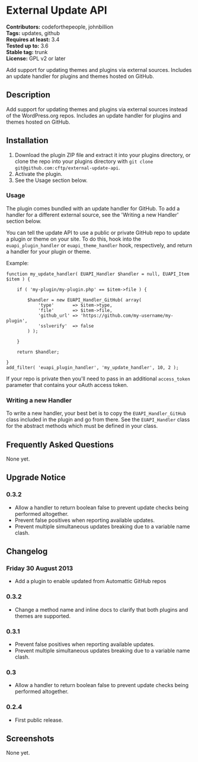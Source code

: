 # External Update API #

**Contributors:** codeforthepeople, johnbillion  
**Tags:** updates, github  
**Requires at least:** 3.4  
**Tested up to:** 3.6  
**Stable tag:** trunk  
**License:** GPL v2 or later  

Add support for updating themes and plugins via external sources. Includes an update handler for plugins and themes hosted on GitHub.

## Description ##

Add support for updating themes and plugins via external sources instead of the WordPress.org repos. Includes an update handler for plugins and themes hosted on GitHub.

## Installation ##

1. Download the plugin ZIP file and extract it into your plugins directory, or clone the repo into your plugins directory with `git clone git@github.com:cftp/external-update-api`.
2. Activate the plugin.
3. See the Usage section below.

### Usage ###

The plugin comes bundled with an update handler for GitHub. To add a handler for a different external source, see the 'Writing a new Handler' section below.

You can tell the update API to use a public or private GitHub repo to update a plugin or theme on your site. To do this, hook into the `euapi_plugin_handler` or `euapi_theme_handler` hook, respectively, and return a handler for your plugin or theme.

Example:

```
function my_update_handler( EUAPI_Handler $handler = null, EUAPI_Item $item ) {

	if ( 'my-plugin/my-plugin.php' == $item->file ) {

		$handler = new EUAPI_Handler_GitHub( array(
			'type'       => $item->type,
			'file'       => $item->file,
			'github_url' => 'https://github.com/my-username/my-plugin',
			'sslverify'  => false
		) );

	}

	return $handler;

}
add_filter( 'euapi_plugin_handler', 'my_update_handler', 10, 2 );
```

If your repo is private then you'll need to pass in an additional `access_token` parameter that contains your oAuth access token.

### Writing a new Handler ###

To write a new handler, your best bet is to copy the `EUAPI_Handler_GitHub` class included in the plugin and go from there. See the `EUAPI_Handler` class for the abstract methods which must be defined in your class.

## Frequently Asked Questions ##

None yet.

## Upgrade Notice ##

### 0.3.2 ###

* Allow a handler to return boolean false to prevent update checks being performed altogether.
* Prevent false positives when reporting available updates.
* Prevent multiple simultaneous updates breaking due to a variable name clash.

## Changelog ##

### Friday 30 August 2013 ###

* Add a plugin to enable updated from Automattic GitHub repos

### 0.3.2 ###

* Change a method name and inline docs to clarify that both plugins and themes are supported.

### 0.3.1 ###

* Prevent false positives when reporting available updates.
* Prevent multiple simultaneous updates breaking due to a variable name clash.

### 0.3 ###

* Allow a handler to return boolean false to prevent update checks being performed altogether.

### 0.2.4 ###
* First public release.

## Screenshots ##

None yet.
